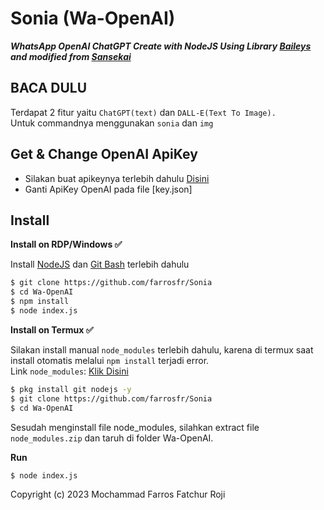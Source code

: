 # Sonia (Wa-OpenAI)

***WhatsApp OpenAI ChatGPT Create with NodeJS Using Library [Baileys](https://github.com/adiwajshing/Baileys) and modified from [Sansekai](https://github.com/Sansekai/Wa-OpenAI)***

## BACA DULU
Terdapat 2 fitur yaitu ```ChatGPT(text)``` dan ```DALL-E(Text To Image).```<br>Untuk commandnya menggunakan ```sonia``` dan ```img```

## Get & Change OpenAI ApiKey
- Silakan buat apikeynya terlebih dahulu [Disini](https://beta.openai.com/account/api-keys)
- Ganti ApiKey OpenAI pada file [key.json]

## Install
**Install on RDP/Windows ✅**

Install [NodeJS](https://nodejs.org/en/download/)
 dan [Git Bash](https://git-scm.com/downloads) terlebih dahulu
```bash
$ git clone https://github.com/farrosfr/Sonia
$ cd Wa-OpenAI
$ npm install
$ node index.js
```
**Install on Termux ✅**

Silakan install manual ```node_modules``` terlebih dahulu, karena di termux saat install otomatis melalui ```npm install``` terjadi error.
<br>Link ```node_modules```: [Klik Disini](https://drive.google.com/file/d/1rnoVkJin3J_zDkzxBDnzBBI1-OuKk10_/view?usp=drivesdk)
```bash
$ pkg install git nodejs -y
$ git clone https://github.com/farrosfr/Sonia
$ cd Wa-OpenAI
```
Sesudah menginstall file node_modules, silahkan extract file ```node_modules.zip``` dan taruh di folder Wa-OpenAI.

**Run**
```bash
$ node index.js
```

Copyright (c) 2023 Mochammad Farros Fatchur Roji

